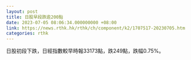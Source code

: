 ```yaml
---
layout: post
title: 日股早段跌逾200點
date: 2023-07-05 08:06:34.000000000 +08:00
link: https://news.rthk.hk/rthk/ch/component/k2/1707517-20230705.htm
categories: rthk
---
```


日股初段下跌，日經指數較早時報33173點，跌249點，跌幅0.75%。
